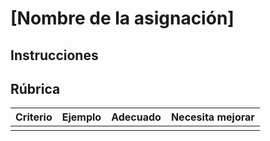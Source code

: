 # [Nombre de la asignación]

## Instrucciones

## Rúbrica

| Criterio | Ejemplo   | Adecuado | Necesita mejorar  |
| -------- | --------- | -------- | ----------------- |
|          |           |          |                   |
